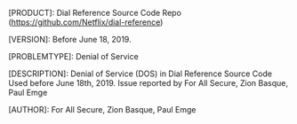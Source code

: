 
[CVEID]: CVE-2019-10028  

[PRODUCT]: Dial Reference Source Code Repo (https://github.com/Netflix/dial-reference)

[VERSION]: Before June 18, 2019.

[PROBLEMTYPE]: Denial of Service

[REFERENCES]: https://github.com/Netflix/security-bulletins/blob/master/advisories/nflx-2019-002.md

[DESCRIPTION]: Denial of Service (DOS) in Dial Reference Source Code Used before June 18th, 2019.  Issue reported by For All Secure, Zion Basque, Paul Emge

[AUTHOR]: For All Secure, Zion Basque, Paul Emge
